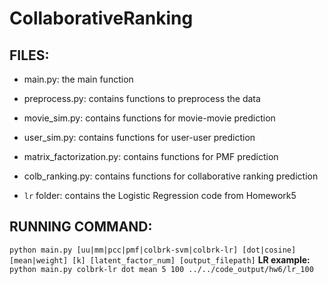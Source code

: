 # CollaborativeRanking

## FILES:
- main.py: the main function
- preprocess.py: contains functions to preprocess the data
- movie_sim.py: contains functions for movie-movie prediction
- user_sim.py: contains functions for user-user prediction
- matrix_factorization.py: contains functions for PMF prediction
- colb_ranking.py: contains functions for collaborative ranking prediction

- `lr` folder: contains the Logistic Regression code from Homework5

## RUNNING COMMAND:
`python main.py [uu|mm|pcc|pmf|colbrk-svm|colbrk-lr] [dot|cosine] [mean|weight] [k] [latent_factor_num] [output_filepath]`
**LR example:** `python main.py colbrk-lr dot mean 5 100 ../../code_output/hw6/lr_100`
